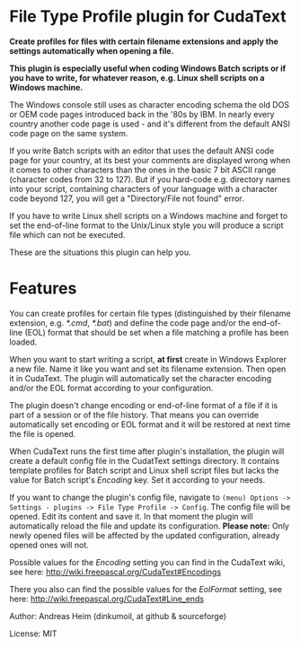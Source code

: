 # File Type Profile plugin for CudaText

**Create profiles for files with certain filename extensions and apply the
settings automatically when opening a file.**

**This plugin is especially useful when coding Windows Batch scripts or if you
have to write, for whatever reason, e.g. Linux shell scripts on a Windows
machine.**


The Windows console still uses as character encoding schema the old DOS or OEM
code pages introduced back in the '80s by IBM. In nearly every country another
code page is used - and it's different from the default ANSI code page on the
same system.

If you write Batch scripts with an editor that uses the default ANSI code page
for your country, at its best your comments are displayed wrong when it comes to
other characters than the ones in the basic 7 bit ASCII range (character codes
from 32 to 127). But if you hard-code e.g. directory names into your script,
containing characters of your language with a character code beyond 127, you
will get a "Directory/File not found" error.

If you have to write Linux shell scripts on a Windows machine and forget to set
the end-of-line format to the Unix/Linux style you will produce a script file
which can not be executed.

These are the situations this plugin can help you.

# Features

You can create profiles for certain file types (distinguished by their filename
extension, e.g. _*.cmd_, _*.bat_) and define the code page and/or the end-of-line
(EOL) format that should be set when a file matching a profile has been loaded.

When you want to start writing a script, **at first** create in Windows Explorer a
new file. Name it like you want and set its filename extension. Then open it in
CudaText. The plugin will automatically set the character encoding and/or the
EOL format according to your configuration.

The plugin doesn't change encoding or end-of-line format of a file if it is part
of a session or of the file history. That means you can override automatically
set encoding or EOL format and it will be restored at next time the file is
opened.

When CudaText runs the first time after plugin's installation, the plugin will
create a default config file in the CudatText settings directory. It contains
template profiles for Batch script and Linux shell script files but lacks the
value for Batch script's _Encoding_ key. Set it according to your needs.

If you want to change the plugin's config file, navigate to
`(menu) Options -> Settings - plugins -> File Type Profile -> Config`. The
config file will be opened. Edit its content and save it. In that moment the
plugin will automatically reload the file and update its configuration. **Please
note:** Only newly opened files will be affected by the updated configuration,
already opened ones will not.

Possible values for the _Encoding_ setting you can find in the CudaText wiki,
see here: http://wiki.freepascal.org/CudaText#Encodings

There you also can find the possible values for the _EolFormat_ setting, see
here: http://wiki.freepascal.org/CudaText#Line_ends


Author: Andreas Heim (dinkumoil, at github & sourceforge)

License: MIT
